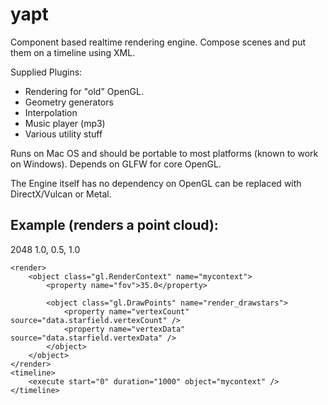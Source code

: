 yapt
====

Component based realtime rendering engine.
Compose scenes and put them on a timeline using XML.

Supplied Plugins:
- Rendering for "old" OpenGL.
- Geometry generators
- Interpolation
- Music player (mp3)
- Various utility stuff

Runs on Mac OS and should be portable to most platforms (known to work on Windows).
Depends on GLFW for core OpenGL.

The Engine itself has no dependency on OpenGL can be replaced with DirectX/Vulcan or Metal.

Example (renders a point cloud):
--------------------------------
<yapt2>
	<resources>
		<object class="geom.PointCloud" name="data.starfield">
			<property name="numVertex">2048</property>
			<property name="range">1.0, 0.5, 1.0</property>
		</object>
	</resources>

	<render>
		<object class="gl.RenderContext" name="mycontext">
			<property name="fov">35.0</property>

			<object class="gl.DrawPoints" name="render_drawstars">
				<property name="vertexCount" source="data.starfield.vertexCount" />
				<property name="vertexData" source="data.starfield.vertexData" />
			</object>
		</object>
	</render>
	<timeline>
		<execute start="0" duration="1000" object="mycontext" />
	</timeline>
</yapt2>
